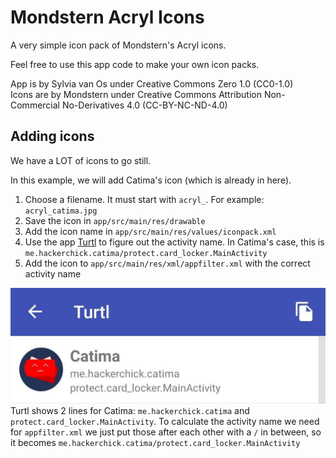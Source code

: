 # Mondstern Acryl Icons

A very simple icon pack of Mondstern's Acryl icons.

Feel free to use this app code to make your own icon packs.

App is by Sylvia van Os under Creative Commons Zero 1.0 (CC0-1.0)  
Icons are by Mondstern under Creative Commons Attribution Non-Commercial No-Derivatives 4.0 (CC-BY-NC-ND-4.0)

## Adding icons
We have a LOT of icons to go still.

In this example, we will add Catima's icon (which is already in here).

1. Choose a filename. It must start with `acryl_`. For example: `acryl_catima.jpg`
2. Save the icon in `app/src/main/res/drawable`
3. Add the icon name in `app/src/main/res/values/iconpack.xml`
4. Use the app [Turtl](https://f-droid.org/en/packages/org.xphnx.iconsubmit/) to figure out the activity name. In Catima's case, this is `me.hackerchick.catima/protect.card_locker.MainActivity`
5. Add the icon to `app/src/main/res/xml/appfilter.xml` with the correct activity name

![Turtl Catima example](turtl_catima_example.jpg)
Turtl shows 2 lines for Catima: `me.hackerchick.catima` and `protect.card_locker.MainActivity`. To calculate the activity name we need for `appfilter.xml` we just put those after each other with a `/` in between, so it becomes `me.hackerchick.catima/protect.card_locker.MainActivity`
